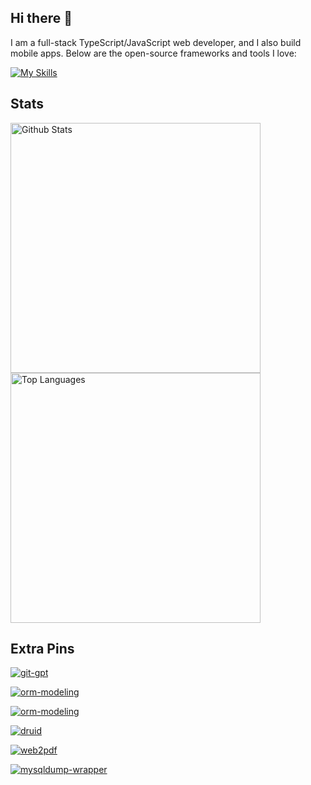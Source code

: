 ## Hi there 👋

I am a full-stack TypeScript/JavaScript web developer, and I also build mobile apps. Below are the open-source frameworks and tools I love:

[![My Skills](https://skillicons.dev/icons?i=nodejs,express,js,ts,react,html,css,vite,redux,webpack,gulp,materialui,bootstrap,electron,svg,dotnet,java,kotlin,hibernate,spring,gradle,maven,swift,dart,flutter,bash,python,flask,mysql,sqlite,redis,sequelize,md,git,gitlab,docker,linux,nginx,gcp,aws,azure,cloudflare,idea,vscode,androidstudio,vim,neovim,postman,firebase,github,stackoverflow,twitter,instagram,discord)](https://skillicons.dev)

## Stats

<a href="https://github.com/ShinChven/">
    <img width="400" src="https://github-readme-stats.vercel.app/api?username=ShinChven&show_icons=true&theme=jolly" alt="Github Stats" />
</a>
<br/>
<a href="https://github.com/ShinChven/">
    <img width="400" src="https://github-readme-stats.vercel.app/api/top-langs/?username=ShinChven&theme=shades-of-purple&layout=compact&exclude_repo=missing-semester-cn.github.io,pdfjs-viewer,rss-parser,knex,ant-design-pro-ifanrx-react-ueditor-xiumi-upload,ant-design-pro-ueditor-xiumi,dwv" alt="Top Languages" />
</a>

## Extra Pins

[![git-gpt](https://github-readme-stats.vercel.app/api/pin/?username=ShinChven&repo=git-gpt&theme=jolly)](https://github.com/ShinChven/git-gpt)

[![orm-modeling](https://github-readme-stats.vercel.app/api/pin/?username=ShinChven&repo=doc-gpt&theme=jolly)](https://github.com/ShinChven/doc-gpt)

[![orm-modeling](https://github-readme-stats.vercel.app/api/pin/?username=ShinChven&repo=orm-modeling&theme=jolly)](https://github.com/ShinChven/orm-modeling)

[![druid](https://github-readme-stats.vercel.app/api/pin/?username=ShinChven&repo=druid&theme=jolly)](https://github.com/ShinChven/druid)

[![web2pdf](https://github-readme-stats.vercel.app/api/pin/?username=ShinChven&repo=web2pdf&theme=jolly)](https://github.com/ShinChven/web2pdf)

[![mysqldump-wrapper](https://github-readme-stats.vercel.app/api/pin/?username=ShinChven&repo=mysqldump-wrapper&theme=jolly)](https://github.com/ShinChven/mysqldump-wrapper)




<!--
**ShinChven/ShinChven** is a ✨ _special_ ✨ repository because its `README.md` (this file) appears on your GitHub profile.

Here are some ideas to get you started:

- 🔭 I’m currently working on ...
- 🌱 I’m currently learning ...
- 👯 I’m looking to collaborate on ...
- 🤔 I’m looking for help with ...
- 💬 Ask me about ...
- 📫 How to reach me: ...
- 😄 Pronouns: ...
- ⚡ Fun fact: ...
-->

